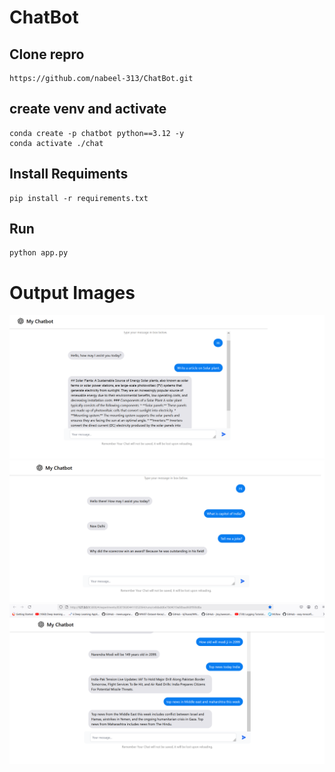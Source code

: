 # ChatBot

## Clone repro
```
https://github.com/nabeel-313/ChatBot.git
```

## create venv and activate
```
conda create -p chatbot python==3.12 -y
conda activate ./chat
```

## Install Requiments
```
pip install -r requirements.txt
```

## Run
```
python app.py
```

# Output Images
![Output image1](https://raw.githubusercontent.com/nabeel-313/ChatBot/main/images/output-1.png)
![Output image2](https://raw.githubusercontent.com/nabeel-313/ChatBot/main/images/output-2.png)
![Output image3](https://raw.githubusercontent.com/nabeel-313/ChatBot/main/images/Output-3.png)



